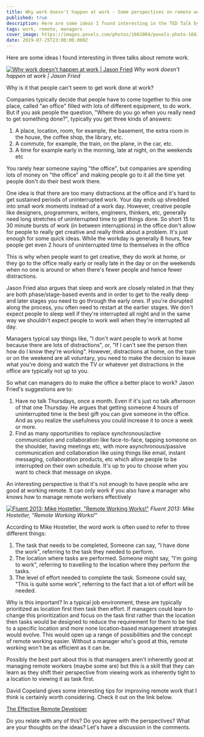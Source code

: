 ```yaml
---
title: Why work doesn't happen at work - Some perspectives on remote work
published: true
description: Here are some ideas I found interesting in the TED Talk by Jason Fried.
tags: work, remote, managers
cover_image: https://images.pexels.com/photos/1661004/pexels-photo-1661004.jpeg
date: 2019-07-25T23:00:00.000Z
---
```


Here are some ideas I found interesting in three talks about remote work.

[![Why work doesn't happen at work | Jason Fried](http://img.youtube.com/vi/5XD2kNopsUs/0.jpg)](http://www.youtube.com/watch?v=5XD2kNopsUs)
_Why work doesn't happen at work | Jason Fried_

Why is it that people can't seem to get work done at work?

Companies typically decide that people have to come together to this one place, called "an office" filled with lots of different equipment, to do work. But if you ask people the question, "Where do you go when you really need to get something done?", typically you get three kinds of answers:

1. A place, location, room, for example, the basement, the extra room in the house, the coffee shop, the library, etc.
2. A commute, for example, the train, on the plane, in the car, etc.
3. A time for example early in the morning, late at night, on the weekends etc

You rarely hear someone saying "the office", but companies are spending lots of money on "the office" and making people go to it all the time yet people don't do their best work there.

One idea is that there are too many distractions at the office and it's hard to get sustained periods of uninterrupted work. Your day ends up shredded into small work moments instead of a work day. However, creative people like designers, programmers, writers, engineers, thinkers, etc, generally need long stretches of uninterrupted time to get things done. So short 15 to 30 minute bursts of work (in between interruptions) in the office don't allow for people to really get creative and really think about a problem. It's just enough for some quick ideas. While the workday is generally 8 hours, few people get even 2 hours of uninterrupted time to themselves in the office

This is why when people want to get creative, they do work at home, or they go to the office really early or really late in the day or on the weekends when no one is around or when there's fewer people and hence fewer distractions.

Jason Fried also argues that sleep and work are closely related in that they are both phase/stage-based events and in order to get to the really deep and later stages you need to go through the early ones. If you're disrupted along the process, you often need to restart at the earlier stages. We don't expect people to sleep well if they're interrupted all night and in the same way we shouldn't expect people to work well when they're interrupted all day.

Managers typical say things like, "I don't want people to work at home because there are lots of distractions", or, "If I can't see the person then how do I know they're working". However, distractions at home, on the train or on the weekend are all voluntary, you need to make the decision to leave what you're doing and watch the TV or whatever yet distractions in the office are typically not up to you.

So what can managers do to make the office a better place to work? Jason Fried's suggestions are to:

1. Have no talk Thursdays, once a month. Even if it's just no talk afternoon of that one Thursday. He argues that getting someone 4 hours of uninterrupted time is the best gift you can give someone in the office. And as you realize the usefulness you could increase it to once a week or more.
2. Find as many opportunities to replace synchronous/active communication and collaboration like face-to-face, tapping someone on the shoulder, having meetings etc, with more asynchronous/passive communication and collaboration like using things like email, instant messaging, collaboration products, etc which allow people to be interrupted on their own schedule. It's up to you to choose when you want to check that message on skype.

An interesting perspective is that it's not enough to have people who are good at working remote. It can only work if you also have a manager who knows how to manage remote workers effectively

[![Fluent 2013: Mike Hostetler, "Remote Working Works!"](http://img.youtube.com/vi/23oBUH270YU/0.jpg)](http://www.youtube.com/watch?v=23oBUH270YU)
_Fluent 2013: Mike Hostetler, "Remote Working Works!"_

According to Mike Hostetler, the word work is often used to refer to three different things:

1. The task that needs to be completed, Someone can say, "I have done the work", referring to the task they needed to perform.
2. The location where tasks are performed. Someone might say, "I'm going to work", referring to travelling to the location where they perform the tasks.
3. The level of effort needed to complete the task. Someone could say, "This is quite some work", referring to the fact that a lot of effort will be needed.

Why is this important? In a typical job environment, these are typically prioritized as location first then task then effort. If managers could learn to change this prioritization and focus on the task first rather than the location then tasks would be designed to reduce the requirement for them to be tied to a specific location and more none location-based management strategies would evolve. This would open up a range of possibilities and the concept of remote working easier. Without a manager who's good at this, remote working won't be as efficient as it can be.

Possibly the best part about this is that managers aren't inherently good at managing remote workers (maybe some are) but this is a skill that they can learn as they shift their perspective from viewing work as inherently tight to a location to viewing it as task first.

David Copeland gives some interesting tips for improving remote work that I think is certainly worth considering. Check it out on the link below.

[The Effective Remote Developer](https://www.infoq.com/presentations/effective-remote-developer-2017/)

Do you relate with any of this? Do you agree with the perspectives? What are your thoughts on the ideas? Let's have a discussion in the comments.

